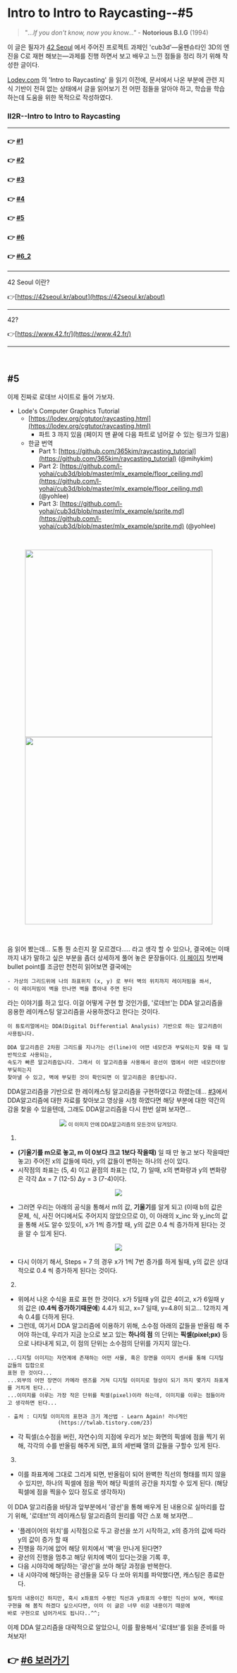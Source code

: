 # Intro to Intro to Raycasting--#5

> "*...If you don't know, now you know..."* - **Notorious B.I.G** (1994)

이 글은 필자가 [42 Seoul](http://42seoul.kr) 에서 주어진 프로젝트 과제인 'cub3d'—울펜슈타인 3D의 엔진을 C로 재현 해보는—과제를 진행 하면서 보고 배우고 느낀 점들을 정리 하기 위해 작성한 글이다.

[Lodev.com](http://lodev.com) 의 'Intro to Raycasting' 을 읽기 이전에, 문서에서 나온 부분에 관련 지식 기반이 전혀 없는 상태에서 글을 읽어보기 전 어떤 점들을 알아야 하고, 학습을 학습하는데 도움을 위한 목적으로 작성하였다.


### II2R--Intro to Intro to Raycasting
---
#### 👉 <a href="https://github.com/sungyongcho/ii2r/blob/master/md/1.md">#1</a>
#### 👉 <a href="https://github.com/sungyongcho/ii2r/blob/master/md/2.md">#2</a>
#### 👉 <a href="https://github.com/sungyongcho/ii2r/blob/master/md/3.md">#3</a>
#### 👉 <a href="https://github.com/sungyongcho/ii2r/blob/master/md/4.md">#4</a>
#### 👉 <a href="https://github.com/sungyongcho/ii2r/blob/master/md/5.md">#5</a>
#### 👉 <a href="https://github.com/sungyongcho/ii2r/blob/master/md/6.md">#6</a>
#### 👉 <a href="https://github.com/sungyongcho/ii2r/blob/master/md/6_2.md">#6_2</a>
---

42 Seoul 이란?

👉[https://42seoul.kr/about](https://42seoul.kr/about)

---

42?

👉[https://www.42.fr/](https://www.42.fr/)

---
<br>

## #5

이제 진짜로 로데브 사이트로 들어 가보자.

- Lode's Computer Graphics Tutorial
    - [https://lodev.org/cgtutor/raycasting.html](https://lodev.org/cgtutor/raycasting.html)
        - 파트 3 까지 있음 (페이지 맨 끝에 다음 파트로 넘어갈 수 있는 링크가 있음)
    - 한글 번역
        - Part 1: [https://github.com/365kim/raycasting_tutorial](https://github.com/365kim/raycasting_tutorial) (@mihykim)
        - Part 2: [https://github.com/l-yohai/cub3d/blob/master/mlx_example/floor_ceiling.md](https://github.com/l-yohai/cub3d/blob/master/mlx_example/floor_ceiling.md) (@yohlee)
        - Part 3: [https://github.com/l-yohai/cub3d/blob/master/mlx_example/sprite.md](https://github.com/l-yohai/cub3d/blob/master/mlx_example/sprite.md) (@yohlee)

<br>

<p float="left" align="center">
	<img width="425" hspace="20"src="../images/365kim_capture1.png" />
	<img width="425" hspace="20"src="../images/365kim_capture2.png" />
</p>

<br>

음 읽어 봤는데... 도통 뭔 소린지 잘 모르겠다..... 라고 생각 할 수 있으나, 결국에는 이때까지 내가 말하고 싶은 부분을 좀더 상세하게 풀어 놓은 문장들이다.
[이 페이지](https://github.com/365kim/raycasting_tutorial/blob/master/2_basics.md) 첫번째 bullet point를 조금만 천천히 읽어보면 결국에는

```
- 가상의 그리드위에 나의 좌표위치 (x, y) 로 부터 벽의 위치까지 레이저빔을 쏴서,
- 이 레이저빔이 벽을 만나면 벽을 뽑아내 주면 된다
```

라는 이야기를 하고 있다. 이걸 어떻게 구현 할 것인가를, '로데브'는 DDA 알고리즘을 응용한 레이캐스팅 알고리즘을 사용하겠다고 한다는 것이다.

```
이 튜토리얼에서는 DDA(Digital Differential Analysis) 기반으로 하는 알고리즘이 사용됩니다.

DDA 알고리즘은 2차원 그리드를 지나가는 선(line)이 어떤 네모칸과 부딪히는지 찾을 때 일반적으로 사용되는,
속도가 빠른 알고리즘입니다. 그래서 이 알고리즘을 사용해서 광선이 맵에서 어떤 네모칸이랑 부딪히는지
찾아낼 수 있고, 벽에 부딪힌 것이 확인되면 이 알고리즘은 중단됩니다.
```

DDA알고리즘을 기반으로 한 레이캐스팅 알고리즘을 구현하였다고 하였는데... <a href="https://github.com/sungyongcho/ii2r/blob/master/md/3.md">#3</a>에서 DDA알고리즘에 대한 자료를 찾아보고 영상을 시청 하였다면 해당 부분에 대한 약간의 감을 찾을 수 있을텐데, 그래도 DDA알고리즘을 다시 한번 살펴 보자면...

<p align="center">
	<img src="../images/dda_explained.png" />
	<small align="center"> 이 이미지 안에 DDA알고리즘의 모든것이 담겨있다.</small>
</p>

1.

- **(기울기를 m으로 놓고, m 이 0보다 크고 1보다 작을때)** 일 때 만 놓고 보다 작을때만 놓고) 주어진 x의 값들에 따라, y의 값들이 변하는 하나의 선이 있다.
- 시작점의 좌표는 (5, 4) 이고 끝점의 좌표는 (12, 7) 일때, x의 변화량과 y의 변화량은 각각 Δx = 7 (12-5) Δy = 3 (7-4)이다.

 <p align="center">
	<img src="../images/delta_x.png" />
</p>

- 그러면 우리는 아래의 공식을 통해서 m의 값, **기울기**를 알게 되고 (이때 b의 값은 문제, 식, 사진 어디에서도 주어지지 않았으므로 0), 이 아래의 x_inc 와 y_inc의 값을 통해 서도 알수 있듯이, x가 1씩 증가할 때, y의 값은 0.4 씩 증가하게 된다는 것을 알 수 있게 된다.

<p align="center">
	<img src="../images/mx_b.png" />
</p>

- 다시 이야기 해서, Steps = 7 의 경우 x가 1씩 7번 증가를 하게 될때, y의 값은 상대적으로 0.4 씩 증가하게 된다는 것이다.

2.

- 위에서 나온 수식을 표로 표현 한 것이다. x가 5일때 y의 값은 4이고, x가 6일때 y의 값은 (**0.4씩 증가하기때문에**) 4.4가 되고, x=7 일때, y=4.8이 되고... 12까지 계속 0.4를 더하게 된다.
- 그런데, 여기서 DDA 알고리즘에 이용하기 위해, 소수점 아래의 값들을 반올림 해 주어야 하는데, 우리가 지금 눈으로 보고 있는 **하나의 점** 의 단위는 **픽셀(pixel;px)** 등으로 나타내게 되고, 이 점의 단위는 소수점의 단위를 가지지 않는다.

```
...디지털 이미지는 자연계에 존재하는 어떤 사물, 혹은 장면을 이미지 센서를 통해 디지털 값들의 집합으로
표현 한 것이다...
...외부의 어떤 장면이 카메라 렌즈를 거쳐 디지털 이미지로 형상이 되기 까지 몇가지 좌표계를 거치게 된다...
...이미지를 이루는 가장 작은 단위를 픽셀(pixel)이라 하는데, 이미지를 이루는 점들이라고 생각하면 된다...

- 출처 : 디지털 이미지의 표현과 크기 계산법 - Learn Again! 러너게인
				(https://twlab.tistory.com/23)
```

- 각 픽셀(소수점을 버린, 자연수)의 지점에 우리가 보는 화면의 픽셀에 점을 찍기 위해, 각각의 수를 반올림 해주게 되면, 표의 세번째 열의 값들을 구할수 있게 된다.

3.

- 이를 좌표계에 그대로 그리게 되면, 반올림이 되어 완벽한 직선의 형태를 띄지 않을 수 있지만,  하나의 픽셀에 점을 찍어 해당 픽셀의 공간을 차지할 수 있게 된다. (해당 픽셀에 점을 찍을수 있다 정도로 생각하자)


이 DDA 알고리즘을 바탕과 앞부분에서 '광선'을 통해 배우게 된 내용으로 실마리를 잡기 위해, '로데브'의 레이캐스팅 알고리즘의 원리를 약간 스포 해 보자면...
- '플레이어의 위치'를 시작점으로 두고 광선을 쏘기 시작하고, x의 증가의 값에 따라 y의 값이 증가 할 때
- 진행을 하기에 앖어 해당 위치에서 '벽'을 만나게 된다면?
- 광선의 진행을 멈추고 해당 위치에 벽이 있다는것을 기록 후,
- 다음 시야각에 해당하는 '광선'을 쏘아 해당 과정을 반복한다.
- 내 시야각에 해당하는 광선들을 모두 다 쏘아 위치를 파악했다면, 캐스팅은 종료한다.

```
필자의 내용이긴 하지만, 혹시 x좌표의 수평인 직선과 y좌표의 수평인 직선이 보여, 벡터로
구현을 해 봄직 하겠다 싶으시다면, 이미 이 글은 너무 쉬운 내용이기 때문에
바로 구현으로 넘어가셔도 됩니다..^^;
```
이제 DDA 알고리즘을 대략적으로 알았으니, 이를 활용해서 '로데브'를 읽을 준비를 마쳐보자!

## 👉 <a href="https://github.com/sungyongcho/ii2r/blob/master/md/6.md"> #6 보러가기</a>
